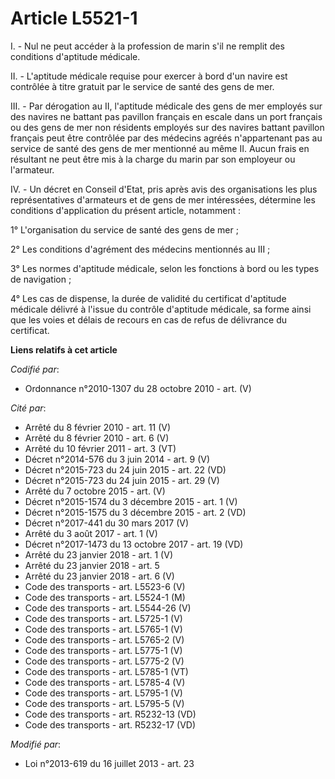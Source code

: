 # Article L5521-1

I. - Nul ne peut accéder à la profession de marin s'il ne remplit des conditions d'aptitude médicale. 

II. - L'aptitude médicale requise pour exercer à bord d'un navire est contrôlée à titre gratuit par le service de santé des
gens de mer. 

III. - Par dérogation au II, l'aptitude médicale des gens de mer employés sur des navires ne battant pas pavillon français en
escale dans un port français ou des gens de mer non résidents employés sur des navires battant pavillon français peut être
contrôlée par des médecins agréés n'appartenant pas au service de santé des gens de mer mentionné au même II. Aucun frais en
résultant ne peut être mis à la charge du marin par son employeur ou l'armateur. 

IV. - Un décret en Conseil d'Etat, pris après avis des organisations les plus représentatives d'armateurs et de gens de mer
intéressées, détermine les conditions d'application du présent article, notamment : 

1° L'organisation du service de santé des gens de mer ; 

2° Les conditions d'agrément des médecins mentionnés au III ; 

3° Les normes d'aptitude médicale, selon les fonctions à bord ou les types de navigation ; 

4° Les cas de dispense, la durée de validité du certificat d'aptitude médicale délivré à l'issue du contrôle d'aptitude
médicale, sa forme ainsi que les voies et délais de recours en cas de refus de délivrance du certificat.

**Liens relatifs à cet article**

_Codifié par_:

  - Ordonnance n°2010-1307 du 28 octobre 2010 - art. (V)

_Cité par_:

  - Arrêté du 8 février 2010 - art. 11 (V)
  - Arrêté du 8 février 2010 - art. 6 (V)
  - Arrêté du 10 février 2011 - art. 3 (VT)
  - Décret n°2014-576 du 3 juin 2014 - art. 9 (V)
  - Décret n°2015-723 du 24 juin 2015 - art. 22 (VD)
  - Décret n°2015-723 du 24 juin 2015 - art. 29 (V)
  - Arrêté du 7 octobre 2015 - art. (V)
  - Décret n°2015-1574 du 3 décembre 2015 - art. 1 (V)
  - Décret n°2015-1575 du 3 décembre 2015 - art. 2 (VD)
  - Décret n°2017-441 du 30 mars 2017 (V)
  - Arrêté du 3 août 2017 - art. 1 (V)
  - Décret n°2017-1473 du 13 octobre 2017 - art. 19 (VD)
  - Arrêté du 23 janvier 2018 - art. 1 (V)
  - Arrêté du 23 janvier 2018 - art. 5
  - Arrêté du 23 janvier 2018 - art. 6 (V)
  - Code des transports - art. L5523-6 (V)
  - Code des transports - art. L5524-1 (M)
  - Code des transports - art. L5544-26 (V)
  - Code des transports - art. L5725-1 (V)
  - Code des transports - art. L5765-1 (V)
  - Code des transports - art. L5765-2 (V)
  - Code des transports - art. L5775-1 (V)
  - Code des transports - art. L5775-2 (V)
  - Code des transports - art. L5785-1 (VT)
  - Code des transports - art. L5785-4 (V)
  - Code des transports - art. L5795-1 (V)
  - Code des transports - art. L5795-5 (V)
  - Code des transports - art. R5232-13 (VD)
  - Code des transports - art. R5232-17 (VD)

_Modifié par_:

  - Loi n°2013-619 du 16 juillet 2013 - art. 23
